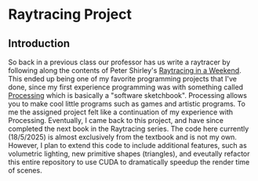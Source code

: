 # Raytracing Project

## Introduction

So back in a previous class our professor has us write a raytracer by following along the contents of Peter Shirley's [Raytracing in a Weekend](https://raytracing.github.io/). This ended up being one of my favorite programming projects
that I've done, since my first experience programming was with something called [Processing](https://processingfoundation.org/) which is basically a "software sketchbook". Processing allows you to make cool little programs such as games and artistic programs. To me the assigned project felt like a continuation of my experience with Processing. Eventually, I came back to this project, and have since completed the next book in the Raytracing series. The code here currently (18/5/2025) is almost exclusively from the textbook and is not my own. However, I plan to extend this code to include additional features, such as volumetric lighting, new primitive shapes (triangles), and eveutally refactor this entire repository to use CUDA to dramatically speedup the render time of scenes.
